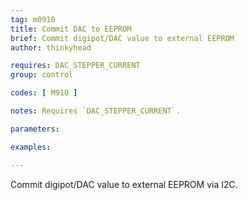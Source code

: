 ```yaml
---
tag: m0910
title: Commit DAC to EEPROM
brief: Commit digipot/DAC value to external EEPROM
author: thinkyhead

requires: DAC_STEPPER_CURRENT
group: control

codes: [ M910 ]

notes: Requires `DAC_STEPPER_CURRENT`.

parameters:

examples:

---
```


Commit digipot/DAC value to external EEPROM via I2C.
